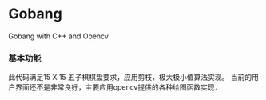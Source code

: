 # Gobang
Gobang with C++ and Opencv

### 基本功能

此代码满足15 X 15 五子棋棋盘要求，应用剪枝，极大极小值算法实现。
当前的用户界面还不是非常良好，主要应用opencv提供的各种绘图函数实现，

